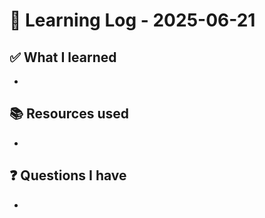 # 🧠 Learning Log - 2025-06-21

## ✅ What I learned

- 

## 📚 Resources used

- 

## ❓ Questions I have

- 
